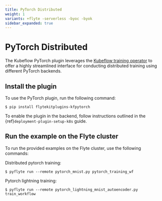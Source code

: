 ```yaml
---
title: PyTorch Distributed
weight: 1
variants: +flyte -serverless -byoc -byok
sidebar_expanded: true
---
```


# PyTorch Distributed

The Kubeflow PyTorch plugin leverages the [Kubeflow training operator](https://github.com/kubeflow/training-operator)
to offer a highly streamlined interface for conducting distributed training using different PyTorch backends.

## Install the plugin

To use the PyTorch plugin, run the following command:

```shell
$ pip install flytekitplugins-kfpytorch
```

To enable the plugin in the backend, follow instructions outlined in the {ref}`deployment-plugin-setup-k8s` guide.

## Run the example on the Flyte cluster

To run the provided examples on the Flyte cluster, use the following commands:

Distributed pytorch training:

```shell
$ pyflyte run --remote pytorch_mnist.py pytorch_training_wf
```

Pytorch lightning training:

```shell
$ pyflyte run --remote pytorch_lightning_mnist_autoencoder.py train_workflow
```


